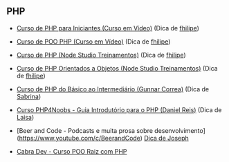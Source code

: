 ﻿## PHP

- [Curso de PHP para Iniciantes (Curso em Vídeo)](https://www.youtube.com/watch?v=F7KzJ7e6EAc&list=PLHz_AreHm4dm4beCCCmW4xwpmLf6EHY9k) (Dica de [fhilipe](https://github.com/fhilipecrash))

- [Curso de POO PHP (Curso em Vídeo)](https://www.youtube.com/watch?v=KlIL63MeyMY&list=PLHz_AreHm4dmGuLII3tsvryMMD7VgcT7x) (Dica de [fhilipe](https://github.com/fhilipecrash))

- [Curso de PHP (Node Studio Treinamentos)](https://www.youtube.com/watch?v=XwpsxPmQN2E&list=PLwXQLZ3FdTVEITn849NlfI9BGY-hk1wkq) (Dica de [fhilipe](https://github.com/fhilipecrash))

- [Curso de PHP Orientados a Objetos (Node Studio Treinamentos)](https://www.youtube.com/watch?v=hzy_P_H-1CQ&list=PLwXQLZ3FdTVEau55kNj_zLgpXL4JZUg8I) (Dica de [fhilipe](https://github.com/fhilipecrash))

- [Curso de PHP do Básico ao Intermediário (Gunnar Correa)](https://www.udemy.com/course/php-do-basico-ao-intermediario/) (Dica de [Sabrina](https://github.com/sanaderer))

- [Curso PHP4Noobs - Guia Introdutório para o PHP (Daniel Reis)](https://www.udemy.com/course/php4noobs/) (Dica de [Laisa](https://github.com/laisacsts))

- [Beer and Code -  Podcasts e muita prosa sobre desenvolvimento] (https://www.youtube.com/c/BeerandCode) [Dica de Joseph](https://github.com/MeirelesTech)

- [Cabra Dev - Curso POO Raiz com PHP](https://www.youtube.com/playlist?list=PLBD8to5dJhvzKn2cM_KAriWpL2SPQXbIf)
